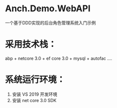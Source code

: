 # Anch.Demo.WebAPI
一个基于DDD实现的后台角色管理系统入门示例

# 采用技术栈：
abp + netcore 3.0 + ef core 3.0 + mysql + autofac ....

# 系统运行环境：
1)	安装 VS 2019 开发环境
2)	安装 net core 3.0 SDK

